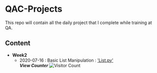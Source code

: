 # QAC-Projects
This repo will contain all the daily project that I complete while training at QA.
## Content
- **Week2**
	- 2020-07-16 : Basic List Manipulation : <a href="https://github.com/cjandrews-qa/QAC-Projects/blob/master/Week2/List.py" target="_blank"> 'List.py'</a>   
***View Counter***
![Visitor Count](https://profile-counter.glitch.me/cjandrews-qa/count.svg)
